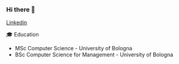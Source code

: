 ### Hi there 👋
[Linkedin](https://www.linkedin.com/in/accornero-andrea/)

🎓 Education
* MSc Computer Science - University of Bologna
* BSc Computer Science for Management - University of Bologna

